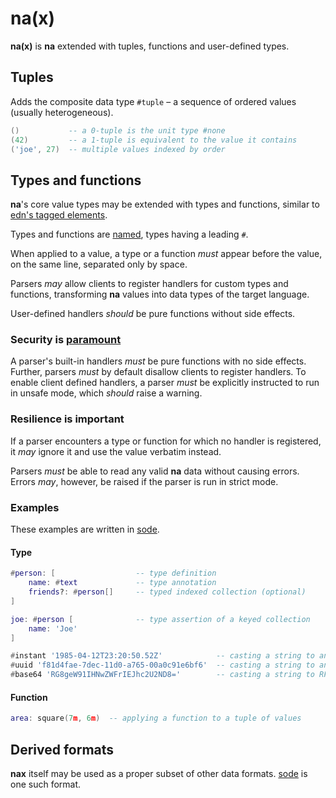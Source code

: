 # na(x)

**na(x)** is **na** extended with tuples, functions and user-defined types.

## Tuples

Adds the composite data type `#tuple` – a sequence of ordered values (usually heterogeneous).

```lua
()           -- a 0-tuple is the unit type #none
(42)         -- a 1-tuple is equivalent to the value it contains
('joe', 27)  -- multiple values indexed by order
```


## Types and functions

**na**'s core value types may be extended with types and functions, similar to [edn's tagged elements](https://github.com/edn-format/edn/#tagged-elements).

Types and functions are [named](https://github.com/kesh-lang/na#names), types having a leading `#`.

When applied to a value, a type or a function _must_ appear before the value, on the same line, separated only by space.

Parsers _may_ allow clients to register handlers for custom types and functions, transforming **na** values into data types of the target language.

User-defined handlers _should_ be pure functions without side effects.

### Security is [paramount](https://github.com/OWASP/Top10/blob/567a84c2a88ad691a65a0de38f98408d48d8b9b5/2017/en/0xa8-insecure-deserialization.md)

A parser's built-in handlers _must_ be pure functions with no side effects. Further, parsers _must_ by default disallow clients to register handlers. To enable client defined handlers, a parser _must_ be explicitly instructed to run in unsafe mode, which _should_ raise a warning.

### Resilience is important

If a parser encounters a type or function for which no handler is registered, it _may_ ignore it and use the value verbatim instead.

Parsers _must_ be able to read any valid **na** data without causing errors. Errors _may_, however, be raised if the parser is run in strict mode.

<!-- Unlike edn's tagged elements, a type or function that is not followed by a value must _not_ cause an error. A handler that is registered for the name may provide a default value. If the handler does not return a default value, or no handler is registered for the name, it should be parsed as the unit type `()`. -->

### Examples

These examples are written in [sode](https://github.com/kesh-lang/sode).

#### Type

```lua
#person: [                  -- type definition
    name: #text             -- type annotation
    friends?: #person[]     -- typed indexed collection (optional)
]

joe: #person [              -- type assertion of a keyed collection
    name: 'Joe'
]
```

```lua
#instant '1985-04-12T23:20:50.52Z'            -- casting a string to an RFC 3339 timestamp
#uuid 'f81d4fae-7dec-11d0-a765-00a0c91e6bf6'  -- casting a string to an RFC 4122 UUID
#base64 'RG8geW91IHNwZWFrIEJhc2U2ND8='        -- casting a string to RFC 4648 Base64 encoded data
```

#### Function

```lua
area: square(7m, 6m)  -- applying a function to a tuple of values
```

## Derived formats

**nax** itself may be used as a proper subset of other data formats. [sode](https://github.com/kesh-lang/sode) is one such format.

